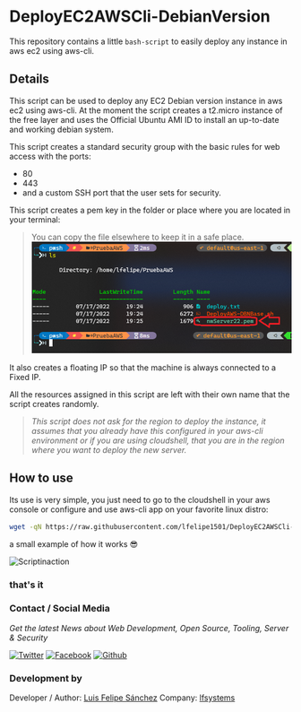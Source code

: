 # DeployEC2AWSCli-DebianVersion

This repository contains a little `bash-script` to easily deploy any instance in aws ec2 using aws-cli.

## Details

This script can be used to deploy any EC2 Debian version instance in aws ec2 using aws-cli.
At the moment the script creates a t2.micro instance of the free layer and uses the Official Ubuntu AMI ID to install an up-to-date and working debian system.

This script creates a standard security group with the basic rules for web access with the ports:
* 80
* 443
* and a custom SSH port that the user sets for security.

This script creates a pem key in the folder or place where you are located in your terminal:
> You can copy the file elsewhere to keep it in a safe place.
![PEMFile](https://raw.githubusercontent.com/lfelipe1501/lfelipe-projects/master/AWSCliUBNT/AWSCliUBNT.png)

It also creates a floating IP so that the machine is always connected to a Fixed IP.

All the resources assigned in this script are left with their own name that the script creates randomly.

> *This script does not ask for the region to deploy the instance, it assumes that you already have this configured in your aws-cli environment or if you are using cloudshell, that you are in the region where you want to deploy the new server.*

## How to use

Its use is very simple, you just need to go to the cloudshell in your aws console or configure and use aws-cli app on your favorite linux distro:

```bash
wget -qN https://raw.githubusercontent.com/lfelipe1501/DeployEC2AWSCli-DebianVersion/main/DeployAWS-DBNBase.sh && chmod +x DeployAWS-DBNBase.sh && bash DeployAWS-DBNBase.sh
```

a small example of how it works :sunglasses:

![Scriptinaction](https://raw.githubusercontent.com/lfelipe1501/lfelipe-projects/master/AWSCliUBNT/awscliubnt.gif)

### that's it

### Contact / Social Media

*Get the latest News about Web Development, Open Source, Tooling, Server & Security*

[![Twitter](https://github.frapsoft.com/social/twitter.png)](https://twitter.com/lfelipe1501)
[![Facebook](https://github.frapsoft.com/social/facebook.png)](https://www.facebook.com/lfelipe1501)
[![Github](https://github.frapsoft.com/social/github.png)](https://github.com/lfelipe1501)

### Development by

Developer / Author: [Luis Felipe Sánchez](https://github.com/lfelipe1501)
Company: [lfsystems](https://www.lfsystems.com.co)

